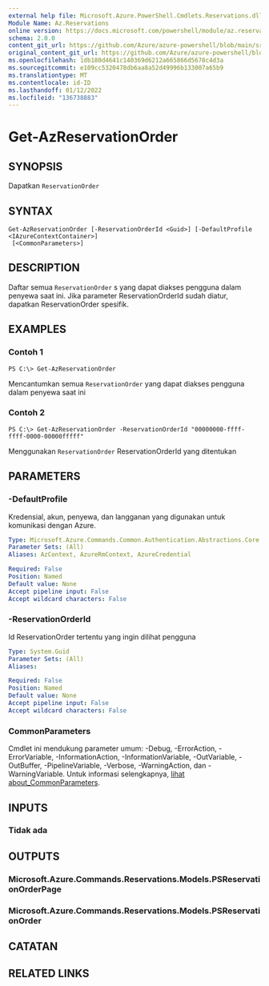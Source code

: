 ```yaml
---
external help file: Microsoft.Azure.PowerShell.Cmdlets.Reservations.dll-Help.xml
Module Name: Az.Reservations
online version: https://docs.microsoft.com/powershell/module/az.reservations/get-azreservationorder
schema: 2.0.0
content_git_url: https://github.com/Azure/azure-powershell/blob/main/src/Reservations/Reservations/help/Get-AzReservationOrder.md
original_content_git_url: https://github.com/Azure/azure-powershell/blob/main/src/Reservations/Reservations/help/Get-AzReservationOrder.md
ms.openlocfilehash: 1db180d4641c140369d6212a665866d5678c4d3a
ms.sourcegitcommit: e109cc5320478db6aa8a52d49996b133007a65b9
ms.translationtype: MT
ms.contentlocale: id-ID
ms.lasthandoff: 01/12/2022
ms.locfileid: "136738883"
---
```

# Get-AzReservationOrder

## SYNOPSIS
Dapatkan `ReservationOrder`

## SYNTAX

```
Get-AzReservationOrder [-ReservationOrderId <Guid>] [-DefaultProfile <IAzureContextContainer>]
 [<CommonParameters>]
```

## DESCRIPTION
Daftar semua `ReservationOrder` s yang dapat diakses pengguna dalam penyewa saat ini. Jika parameter ReservationOrderId sudah diatur, dapatkan ReservationOrder spesifik.

## EXAMPLES

### Contoh 1
```
PS C:\> Get-AzReservationOrder
```

Mencantumkan semua `ReservationOrder` yang dapat diakses pengguna dalam penyewa saat ini

### Contoh 2
```
PS C:\> Get-AzReservationOrder -ReservationOrderId "00000000-ffff-ffff-0000-00000fffff"
```

Menggunakan `ReservationOrder` ReservationOrderId yang ditentukan

## PARAMETERS

### -DefaultProfile
Kredensial, akun, penyewa, dan langganan yang digunakan untuk komunikasi dengan Azure.

```yaml
Type: Microsoft.Azure.Commands.Common.Authentication.Abstractions.Core.IAzureContextContainer
Parameter Sets: (All)
Aliases: AzContext, AzureRmContext, AzureCredential

Required: False
Position: Named
Default value: None
Accept pipeline input: False
Accept wildcard characters: False
```

### -ReservationOrderId
Id ReservationOrder tertentu yang ingin dilihat pengguna

```yaml
Type: System.Guid
Parameter Sets: (All)
Aliases:

Required: False
Position: Named
Default value: None
Accept pipeline input: False
Accept wildcard characters: False
```

### CommonParameters
Cmdlet ini mendukung parameter umum: -Debug, -ErrorAction, -ErrorVariable, -InformationAction, -InformationVariable, -OutVariable, -OutBuffer, -PipelineVariable, -Verbose, -WarningAction, dan -WarningVariable. Untuk informasi selengkapnya, [lihat about_CommonParameters](http://go.microsoft.com/fwlink/?LinkID=113216).

## INPUTS

### Tidak ada

## OUTPUTS

### Microsoft.Azure.Commands.Reservations.Models.PSReservationOrderPage

### Microsoft.Azure.Commands.Reservations.Models.PSReservationOrder

## CATATAN

## RELATED LINKS
